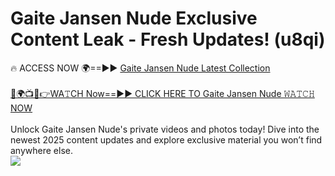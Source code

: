 # Gaite Jansen Nude Exclusive Content Leak - Fresh Updates! (u8qi)

🔥 ACCESS NOW 🌍==►► <a href="https://tinyurl.com/yc657z5k" rel="nofollow">Gaite Jansen Nude Latest Collection</a>
<br><br>
[🔴🌍📺📱👉WA𝚃CH Now==►► CLICK HERE TO Gaite Jansen Nude 𝚆𝙰𝚃𝙲𝙷 NOW](https://tinyurl.com/yc657z5k)
<br><br>
Unlock Gaite Jansen Nude's private videos and photos today! Dive into the newest 2025 content updates and explore exclusive material you won’t find anywhere else.
<br>
<a href="https://tinyurl.com/yc657z5k" rel="nofollow" data-target="animated-image.originalLink"><img src="https://camo.githubusercontent.com/8a4f000d20f83aca3bf7ec5f350d767afa0574a8a352519fd8cfa583a6f93a33/68747470733a2f2f692e696d6775722e636f6d2f644a486b345a712e676966" data-canonical-src="https://i.imgur.com/dJHk4Zq.gif" style="max-width: 100%; display: inline-block;" data-target="animated-image.originalImage"></a>
<br>

